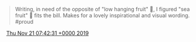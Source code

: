 > Writing, in need of the opposite of "low hanging fruit" 🍍, I figured "sea fruit" 🐠 fits the bill\. Makes for a lovely inspirational and visual wording\. \#proud

<img src="../../media/tweet.ico" width="12" /> [Thu Nov 21 07:42:31 +0000 2019](https://twitter.com/DromerDenker/status/1197420007757623296)